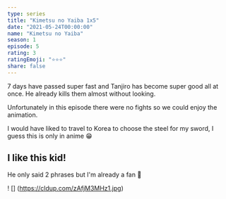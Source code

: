 ```yaml
---
type: series
title: "Kimetsu no Yaiba 1x5"
date: "2021-05-24T00:00:00"
name: "Kimetsu no Yaiba"
season: 1
episode: 5
rating: 3
ratingEmoji: "⭐️⭐️⭐️"
share: false
---
```


7 days have passed super fast and Tanjiro has become super good all at once. He already kills them almost without looking.

Unfortunately in this episode there were no fights so we could enjoy the animation.

I would have liked to travel to Korea to choose the steel for my sword, I guess this is only in anime 😁

## I like this kid!

He only said 2 phrases but I'm already a fan 💯

! [] (https://cldup.com/zAfjM3MHz1.jpg) 
